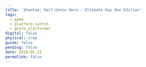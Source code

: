 ```yaml
---
title: 'Shantae: Half-Genie Hero - Ultimate Day One Edition'
tags:
  - game
  - platform_switch
  - genre_platformer
digital: false
physical: true
guide: false
pending: false
date: 2018-05-21
permalink: false
---
```

